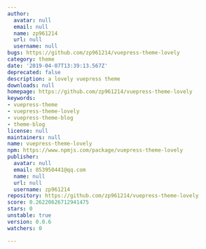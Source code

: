```yaml
---
author:
  avatar: null
  email: null
  name: zp961214
  url: null
  username: null
bugs: https://github.com/zp961214/vuepress-theme-lovely
category: theme
date: '2019-04-07T13:39:13.567Z'
deprecated: false
description: a lovely vuepress theme
downloads: null
homepage: https://github.com/zp961214/vuepress-theme-lovely
keywords:
- vuepress-theme
- vuepress-theme-lovely
- vuepress-theme-blog
- theme-blog
license: null
maintainers: null
name: vuepress-theme-lovely
npm: https://www.npmjs.com/package/vuepress-theme-lovely
publisher:
  avatar: null
  email: 853950441@qq.com
  name: null
  url: null
  username: zp961214
repository: https://github.com/zp961214/vuepress-theme-lovely
score: 0.26220626712941475
stars: 0
unstable: true
version: 0.0.6
watchers: 0

---
```


